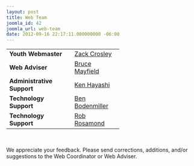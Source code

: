```yaml
---
layout: post
title: Web Team
joomla_id: 42
joomla_url: web-team
date: 2012-09-16 22:17:11.000000000 -06:00
---
```

<table border="0" cellspacing="0" cellpadding="0" style="width: 300px;">
<tbody>
<tr>
<td><b>Youth Webmaster</b></td>
<td><a href="index.php?option=com_contact&amp;view=contact&amp;catid=14:contact&amp;id=25-zackary-crosley&amp;Itemid=217">Zack Crosley</a></td>
</tr>
<tr>
<td><b>Web Adviser</b></td>
<td><a href="index.php?option=com_contact&amp;view=contact&amp;catid=14:contact&amp;id=5-bruce-mayfield&amp;Itemid=217">Bruce Mayfield</a></td>
</tr>
<tr>
<td><b>Administrative Support</b></td>
<td><a href="index.php?option=com_contact&amp;view=contact&amp;catid=14:contact&amp;id=9-ken-hayashi&amp;Itemid=217">Ken Hayashi</a></td>
</tr>
<tr>
<td><b>Technology Support</b></td>
<td><a href="index.php?option=com_contact&amp;view=contact&amp;catid=4:uncategorised&amp;id=39-ben-bodenmiller">Ben Bodenmiller</a></td>
</tr>
<tr>
<td><b>Technology Support</b></td>
<td><a href="index.php?option=com_contact&amp;view=contact&amp;catid=14:contact&amp;id=14-rob-rosamond&amp;Itemid=217">Rob Rosamond</a></td>
</tr>
</tbody>
</table>
<p>&nbsp;</p>
<p>We appreciate your feedback. Please send corrections, additions, and/or suggestions to the Web Coordinator or Web Adviser.</p>
